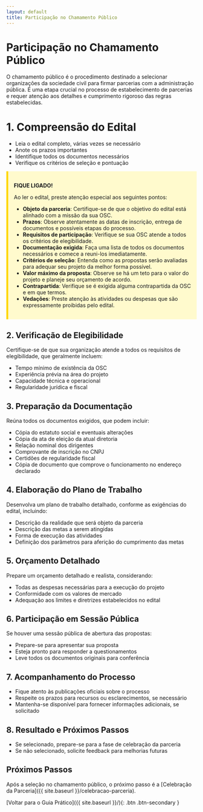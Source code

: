 ```yaml
---
layout: default
title: Participação no Chamamento Público
---
```


# Participação no Chamamento Público

O chamamento público é o procedimento destinado a selecionar organizações da sociedade civil para firmar parcerias com a administração pública. É uma etapa crucial no processo de estabelecimento de parcerias e requer atenção aos detalhes e cumprimento rigoroso das regras estabelecidas.

# 1. Compreensão do Edital

- Leia o edital completo, várias vezes se necessário
- Anote os prazos importantes
- Identifique todos os documentos necessários
- Verifique os critérios de seleção e pontuação

<div style="background-color: #fffacd; border-left: 5px solid #ffd700; padding: 15px; margin-bottom: 20px;">

<strong>FIQUE LIGADO!</strong> 

Ao ler o edital, preste atenção especial aos seguintes pontos:

<ul>
<li><strong>Objeto da parceria</strong>: Certifique-se de que o objetivo do edital está alinhado com a missão da sua OSC.</li>
<li><strong>Prazos</strong>: Observe atentamente as datas de inscrição, entrega de documentos e possíveis etapas do processo.</li>
<li><strong>Requisitos de participação</strong>: Verifique se sua OSC atende a todos os critérios de elegibilidade.</li>
<li><strong>Documentação exigida</strong>: Faça uma lista de todos os documentos necessários e comece a reuni-los imediatamente.</li>
<li><strong>Critérios de seleção</strong>: Entenda como as propostas serão avaliadas para adequar seu projeto da melhor forma possível.</li>
<li><strong>Valor máximo da proposta</strong>: Observe se há um teto para o valor do projeto e planeje seu orçamento de acordo.</li>
<li><strong>Contrapartida</strong>: Verifique se é exigida alguma contrapartida da OSC e em que termos.</li>
<li><strong>Vedações</strong>: Preste atenção às atividades ou despesas que são expressamente proibidas pelo edital.</li>
</ul>

</div>

## 2. Verificação de Elegibilidade

Certifique-se de que sua organização atende a todos os requisitos de elegibilidade, que geralmente incluem:

- Tempo mínimo de existência da OSC
- Experiência prévia na área do projeto
- Capacidade técnica e operacional
- Regularidade jurídica e fiscal

## 3. Preparação da Documentação

Reúna todos os documentos exigidos, que podem incluir:

- Cópia do estatuto social e eventuais alterações
- Cópia da ata de eleição da atual diretoria
- Relação nominal dos dirigentes
- Comprovante de inscrição no CNPJ
- Certidões de regularidade fiscal
- Cópia de documento que comprove o funcionamento no endereço declarado

## 4. Elaboração do Plano de Trabalho

Desenvolva um plano de trabalho detalhado, conforme as exigências do edital, incluindo:

- Descrição da realidade que será objeto da parceria
- Descrição das metas a serem atingidas
- Forma de execução das atividades
- Definição dos parâmetros para aferição do cumprimento das metas

## 5. Orçamento Detalhado

Prepare um orçamento detalhado e realista, considerando:

- Todas as despesas necessárias para a execução do projeto
- Conformidade com os valores de mercado
- Adequação aos limites e diretrizes estabelecidos no edital

## 6. Participação em Sessão Pública

Se houver uma sessão pública de abertura das propostas:

- Prepare-se para apresentar sua proposta
- Esteja pronto para responder a questionamentos
- Leve todos os documentos originais para conferência

## 7. Acompanhamento do Processo

- Fique atento às publicações oficiais sobre o processo
- Respeite os prazos para recursos ou esclarecimentos, se necessário
- Mantenha-se disponível para fornecer informações adicionais, se solicitado

## 8. Resultado e Próximos Passos

- Se selecionado, prepare-se para a fase de celebração da parceria
- Se não selecionado, solicite feedback para melhorias futuras

## Próximos Passos

Após a seleção no chamamento público, o próximo passo é a [Celebração da Parceria]({{ site.baseurl }}/celebracao-parceria).

[Voltar para o Guia Prático]({{ site.baseurl }}/){: .btn .btn-secondary }
